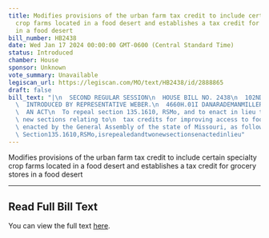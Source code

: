 ```yaml
---
title: Modifies provisions of the urban farm tax credit to include certain specialty
  crop farms located in a food desert and establishes a tax credit for grocery stores
  in a food desert
bill_number: HB2438
date: Wed Jan 17 2024 00:00:00 GMT-0600 (Central Standard Time)
status: Introduced
chamber: House
sponsor: Unknown
vote_summary: Unavailable
legiscan_url: https://legiscan.com/MO/text/HB2438/id/2888865
draft: false
bill_text: "|\n  SECOND REGULAR SESSION\n  HOUSE BILL NO. 2438\n  102ND GENERAL ASSEMBLY\n\
  \  INTRODUCED BY REPRESENTATIVE WEBER.\n  4660H.01I DANARADEMANMILLER,ChiefClerk\n\
  \  AN ACT\n  To repeal section 135.1610, RSMo, and to enact in lieu thereof two\
  \ new sections relating to\n  tax credits for improving access to food.\n  Be it\
  \ enacted by the General Assembly of the state of Missouri, as follows:\n  SectionA.\
  \ Section135.1610,RSMo,isrepealedandtwonewsectionsenactedinlieu"
---
```

Modifies provisions of the urban farm tax credit to include certain specialty crop farms located in a food desert and establishes a tax credit for grocery stores in a food desert

---

## Read Full Bill Text

You can view the full text [here](https://legiscan.com/MO/text/HB2438/id/2888865).
